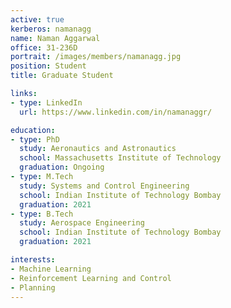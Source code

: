 ```yaml
---
active: true
kerberos: namanagg
name: Naman Aggarwal
office: 31-236D
portrait: /images/members/namanagg.jpg
position: Student
title: Graduate Student

links:
- type: LinkedIn
  url: https://www.linkedin.com/in/namanaggr/

education:
- type: PhD
  study: Aeronautics and Astronautics
  school: Massachusetts Institute of Technology
  graduation: Ongoing
- type: M.Tech
  study: Systems and Control Engineering
  school: Indian Institute of Technology Bombay
  graduation: 2021
- type: B.Tech
  study: Aerospace Engineering
  school: Indian Institute of Technology Bombay 
  graduation: 2021

interests:
- Machine Learning
- Reinforcement Learning and Control
- Planning
---
```

